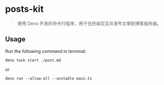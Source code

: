 # posts-kit

> 使用 Deno 开发的命令行程序，用于在终端交互并发布文章到博客服务器。

## Usage

Run the following command in terminal:

```
deno task start ./post.md
```

or

```
deno run --allow-all --unstable main.ts
```
